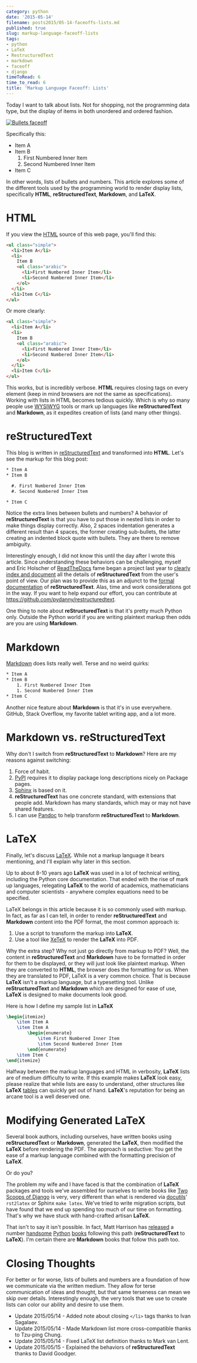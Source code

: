 ```yaml
---
category: python
date: '2015-05-14'
filename: posts2015/05-14-faceoffs-lists.md
published: true
slug: markup-language-faceoff-lists
tags:
- python
- LaTeX
- RestructuredText
- markdown
- faceoff
- django
timeToRead: 6
time_to_read: 6
title: 'Markup Language Faceoff: Lists'
---
```



Today I want to talk about lists. Not for shopping, not the programming
data type, but the display of items in both unordered and ordered
fashion.

[![Bullets faceoff](https://pydanny.com/static/bullets.png)](https://www.pydanny.com/markup-language-faceoff-lists.html)

Specifically this:

- Item A
- Item B
  1.  First Numbered Inner Item
  2.  Second Numbered Inner Item
- Item C

In other words, lists of bullets and numbers. This article explores some
of the different tools used by the programming world to render display
lists, specifically **HTML**, **reStructuredText**, **Markdown**, and
**LaTeX**.

# HTML

If you view the [HTML](http://en.wikipedia.org/wiki/HTML) source of this
web page, you'll find this:

```html
<ul class="simple">
  <li>Item A</li>
  <li>
    Item B
    <ol class="arabic">
      <li>First Numbered Inner Item</li>
      <li>Second Numbered Inner Item</li>
    </ol>
  </li>
  <li>Item C</li>
</ul>
```

Or more clearly:

```html
<ul class="simple">
  <li>Item A</li>
  <li>
    Item B
    <ol class="arabic">
      <li>First Numbered Inner Item</li>
      <li>Second Numbered Inner Item</li>
    </ol>
  </li>
  <li>Item C</li>
</ul>
```

This works, but is incredibly verbose. **HTML** requires closing tags on
every element (keep in mind browsers are not the same as
specifications). Working with lists in HTML becomes tedious quickly.
Which is why so many people use
[WYSIWYG](http://en.wikipedia.org/wiki/WYSIWYG) tools or mark up
languages like **reStructuredText** and **Markdown**, as it expedites
creation of lists (and many other things).

# reStructuredText

This blog is written in
[reStructuredText](http://en.wikipedia.org/wiki/ReStructuredText) and
transformed into **HTML**. Let's see the markup for this blog post:

```rst
* Item A
* Item B

  #. First Numbered Inner Item
  #. Second Numbered Inner Item

* Item C
```

Notice the extra lines between bullets and numbers? A behavior of
**reStructuredText** is that you have to put those in nested lists in
order to make things display correctly. Also, 2 spaces indentation
generates a different result than 4 spaces, the former creating
sub-bullets, the latter creating an indented block quote with bullets.
They are there to remove ambiguity.

Interestingly enough, I did not know this until the day after I wrote
this article. Since understanding these behaviors can be challenging,
myself and Eric Holscher of [ReadTheDocs](http://readthedocs.org) fame
began a project last year to [clearly index and
document](http://restructuredtext.readthedocs.org/) all the details of
**reStructuredText** from the user's point of view. Our plan was to
provide this as an adjunct to the [formal
documentation](http://docutils.sourceforge.net/docs/) of
**reStructuredText**. Alas, time and work considerations got in the way.
If you want to help expand our effort, you can contribute at
<https://github.com/pydanny/restructuredtext>.

One thing to note about **reStructuredText** is that it's pretty much
Python only. Outside the Python world if you are writing plaintext
markup then odds are you are using **Markdown**.

# Markdown

[Markdown](http://en.wikipedia.org/wiki/Markdown) does lists really
well. Terse and no weird quirks:

```rst
* Item A
* Item B
    1. First Numbered Inner Item
    1. Second Numbered Inner Item
* Item C
```

Another nice feature about **Markdown** is that it's in use everywhere.
GitHub, Stack Overflow, my favorite tablet writing app, and a lot more.

# Markdown vs. reStructuredText

Why don't I switch from **reStructuredText** to **Markdown**? Here are
my reasons against switching:

1.  Force of habit.
2.  [PyPI](http://pypi.python.org/pypi) requires it to display package
    long descriptions nicely on Package pages.
3.  [Sphinx](<http://en.wikipedia.org/wiki/Sphinx_(documentation_generator)>)
    is based on it.
4.  **reStructuredText** has one concrete standard, with extensions that
    people add. Markdown has many standards, which may or may not have
    shared features.
5.  I can use [Pandoc](http://pandoc.org) to help transform
    **reStructuredText** to **Markdown**.

# LaTeX

Finally, let's discuss [LaTeX](http://en.wikipedia.org/wiki/LaTeX).
While not a markup language it bears mentioning, and I'll explain why
later in this section.

Up to about 8-10 years ago **LaTeX** was used in a lot of technical
writing, including the Python core documentation. That ended with the
rise of mark up languages, relegating **LaTeX** to the world of
academics, mathematicians and computer scientists - anywhere complex
equations need to be specified.

LaTeX belongs in this article because it is so commonly used with
markup. In fact, as far as I can tell, in order to render
**reStructuredText** and **Markdown** content into the PDF format, the
most common approach is:

1.  Use a script to transform the markup into **LaTeX**.
2.  Use a tool like [XeTeX](http://en.wikipedia.org/wiki/XeTeX) to
    render the **LaTeX** into PDF.

Why the extra step? Why not just go directly from markup to PDF? Well,
the content in **reStructuredText** and **Markdown** have to be
formatted in order for them to be displayed, or they will just look like
plaintext markup. When they are converted to **HTML**, the browser does
the formatting for us. When they are translated to PDF, LaTeX is a very
common choice. That is because **LaTeX** isn't a markup language, but a
typesetting tool. Unlike **reStructuredText** and **Markdown** which are
designed for ease of use, **LaTeX** is designed to make documents look
good.

Here is how I define my sample list in **LaTeX**

```latex
\begin{itemize}
    \item Item A
    \item Item A
        \begin{enumerate}
            \item First Numbered Inner Item
            \item Second Numbered Inner Item
        \end{enumerate}
    \item Item C
\end{itemize}
```

Halfway between the markup languages and HTML in verbosity, **LaTeX**
lists are of medium difficulty to write. If this example makes **LaTeX**
look easy, please realize that while lists are easy to understand, other
structures like **LaTeX**
[tables](http://en.wikibooks.org/wiki/LaTeX/Tables) can quickly get out
of hand. **LaTeX**'s reputation for being an arcane tool is a well
deserved one.

# Modifying Generated LaTeX

Several book authors, including ourselves, have written books using
**reStructuredText** or **Markdown**, generated the **LaTeX**, then
modified the **LaTeX** before rendering the PDF. The approach is
seductive: You get the ease of a markup language combined with the
formatting precision of **LaTeX**.

Or do you?

The problem my wife and I have faced is that the combination of
**LaTeX** packages and tools we've assembled for ourselves to write
books like [Two Scoops of
Django](http://twoscoopspress.com/products/two-scoops-of-django-1-8) is
very, very different than what is rendered via
[docutils](https://pypi.python.org/pypi/docutils)' `rst2latex` or
Sphinx `make latex`. We've tried to write migration scripts, but have
found that we end up spending too much of our time on formatting.
That's why we have stuck with hand-crafted artisan **LaTeX**.

That isn't to say it isn't possible. In fact, Matt Harrison has
[released](http://www.amazon.com/Brief-Introduction-Python-Testing-Harrison-ebook/dp/B00AY4VE8E/?tag=mlinar-20)
a number
[handsome](http://www.amazon.com/Guide-Learning-Iteration-Generators-Python/dp/1492333514/ref=sr_1_7?tag=mlinar-20)
[Python](http://www.amazon.com/Treading-Python-1-Foundations/dp/1475266413/ref=sr_1_2?tag=mlinar-20)
[books](http://www.amazon.com/Treading-Python-2-Intermediate/dp/149055095X/ref=sr_1_1?tag=mlinar-20)
following this path (**reStructuredText** to **LaTeX**). I'm certain
there are **Markdown** books that follow this path too.

# Closing Thoughts

For better or for worse, lists of bullets and numbers are a foundation
of how we communicate via the written medium. They allow for terse
communication of ideas and thought, but that same terseness can mean we
skip over details. Interestingly enough, the very tools that we use to
create lists can color our ability and desire to use them.

- Update 2015/05/14 - Added note about closing `</li>` tags thanks to
  Ivan Sagalaev.
- Update 2015/05/14 - Made Markdown list more cross-compatible thanks
  to Tzu-ping Chung.
- Update 2015/05/14 - Fixed LaTeX list definition thanks to Mark van
  Lent.
- Update 2015/05/15 - Explained the behaviors of **reStructuredText**
  thanks to David Goodger.
